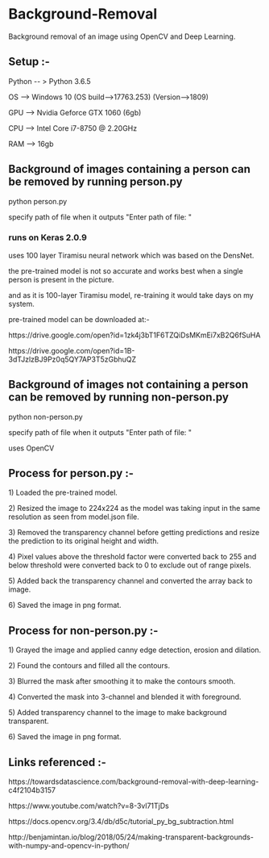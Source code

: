 # Background-Removal
Background removal of an image using OpenCV and Deep Learning.

<h2> Setup :- </h2>
<p> Python -- > Python 3.6.5 </p>
<p> OS --> Windows 10 (OS build-->17763.253) (Version-->1809) </p>
<p> GPU --> Nvidia Geforce GTX 1060 (6gb) </p>
<p> CPU --> Intel Core i7-8750 @ 2.20GHz </p>
<p> RAM --> 16gb </p>

<h2> Background of images containing a person can be removed by running person.py </h2>
<p> python person.py </p>
<p> specify path of file when it outputs "Enter path of file: " </p>
<h3> runs on Keras 2.0.9 </h3>
<p> uses 100 layer Tiramisu neural network which was based on the DensNet. </p>
<p> the pre-trained model is not so accurate and works best when a single person is present in the picture. </p>
<p> and as it is 100-layer Tiramisu model, re-training it would take days on my system. </p>
<p> pre-trained model can be downloaded at:- </p>
<p> https://drive.google.com/open?id=1zk4j3bT1F6TZQiDsMKmEi7xB2Q6fSuHA </p>
<p> https://drive.google.com/open?id=1B-3dTJzlzBJ9Pz0q5QY7AP3T5zGbhuQZ </p>

<h2> Background of images not containing a person can be removed by running non-person.py </h2>
<p> python non-person.py </p>
<p> specify path of file when it outputs "Enter path of file: " </p>
<p> uses OpenCV </p>

<h2> Process for person.py :- </h2>
<p> 1) Loaded the pre-trained model. </p>
<p> 2) Resized the image to 224x224 as the model was taking input in the same resolution as seen from model.json file. </p>
<p> 3) Removed the transparency channel before getting predictions and resize the prediction to its original height and width. </p>
<p> 4) Pixel values above the threshold factor were converted back to 255 and below threshold were converted back to 0 to exclude out of          range pixels. </p>
<p> 5) Added back the transparency channel and converted the array back to image. </p>
<p> 6) Saved the image in png format. </p>

<h2> Process for non-person.py :- </h2>
<p> 1) Grayed the image and applied canny edge detection, erosion and dilation. </p>
<p> 2) Found the contours and filled all the contours. </p>
<p> 3) Blurred the mask after smoothing it to make the contours smooth. </p>
<p> 4) Converted the mask into 3-channel and blended it with foreground. </p>
<p> 5) Added transparency channel to the image to make background transparent. </p>
<p> 6) Saved the image in png format. </p>

<h2> Links referenced :- </h2>
<p> https://towardsdatascience.com/background-removal-with-deep-learning-c4f2104b3157 </p>
<p> https://www.youtube.com/watch?v=8-3vl71TjDs </p>
<p> https://docs.opencv.org/3.4/db/d5c/tutorial_py_bg_subtraction.html </p>
<p> http://benjamintan.io/blog/2018/05/24/making-transparent-backgrounds-with-numpy-and-opencv-in-python/ </p>
